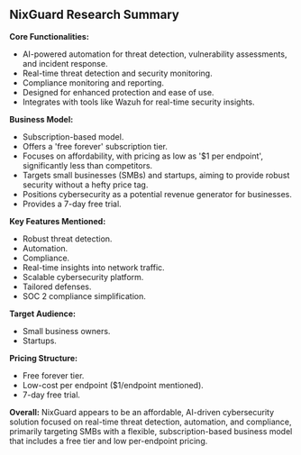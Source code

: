
## NixGuard Research Summary

**Core Functionalities:**
- AI-powered automation for threat detection, vulnerability assessments, and incident response.
- Real-time threat detection and security monitoring.
- Compliance monitoring and reporting.
- Designed for enhanced protection and ease of use.
- Integrates with tools like Wazuh for real-time security insights.

**Business Model:**
- Subscription-based model.
- Offers a 'free forever' subscription tier.
- Focuses on affordability, with pricing as low as '$1 per endpoint', significantly less than competitors.
- Targets small businesses (SMBs) and startups, aiming to provide robust security without a hefty price tag.
- Positions cybersecurity as a potential revenue generator for businesses.
- Provides a 7-day free trial.

**Key Features Mentioned:**
- Robust threat detection.
- Automation.
- Compliance.
- Real-time insights into network traffic.
- Scalable cybersecurity platform.
- Tailored defenses.
- SOC 2 compliance simplification.

**Target Audience:**
- Small business owners.
- Startups.

**Pricing Structure:**
- Free forever tier.
- Low-cost per endpoint ($1/endpoint mentioned).
- 7-day free trial.

**Overall:** NixGuard appears to be an affordable, AI-driven cybersecurity solution focused on real-time threat detection, automation, and compliance, primarily targeting SMBs with a flexible, subscription-based business model that includes a free tier and low per-endpoint pricing.

